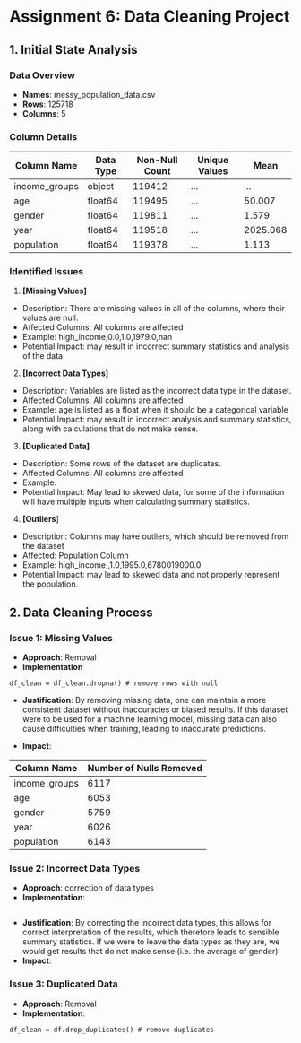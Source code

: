 # Assignment 6: Data Cleaning Project

## 1. Initial State Analysis

### Data Overview
- **Names**: messy_population_data.csv
- **Rows**: 125718
- **Columns**: 5

### Column Details
| Column Name   | Data Type | Non-Null Count | Unique Values |  Mean   |
|---------------|-----------|----------------|---------------|---------|
| income_groups | object    | 119412         | ...           | ...     |
| age           | float64   | 119495         | ...           | 50.007  |
| gender        | float64   | 119811         | ...           | 1.579   |
| year          | float64   | 119518         | ...           | 2025.068|
| population    | float64   | 119378         | ...           | 1.113   |

### Identified Issues

1. **[Missing Values]**
- Description: There are missing values in all of the columns, where their values are null. 
- Affected Columns: All columns are affected
- Example: high_income,0.0,1.0,1979.0,nan
- Potential Impact: may result in incorrect summary statistics and analysis of the data

2. **[Incorrect Data Types]**
- Description: Variables are listed as the incorrect data type in the dataset.
- Affected Columns: All columns are affected
- Example: age is listed as a float when it should be a categorical variable
- Potential Impact: may result in incorrect analysis and summary statistics, along with calculations that do not make sense. 

3. **[Duplicated Data]**
- Description: Some rows of the dataset are duplicates.
- Affected Columns: All columns are affected
- Example: 
- Potential Impact: May lead to skewed data, for some of the information will have multiple inputs when calculating summary statistics.

4. **[Outliers**]
- Description: Columns may have outliers, which should be removed from the dataset
- Affected: Population Column
- Example: high_income,,1.0,1995.0,6780019000.0
- Potential Impact: may lead to skewed data and not properly represent the population.

## 2. Data Cleaning Process

### Issue 1: Missing Values
- **Approach**: Removal
- **Implementation**
```
df_clean = df_clean.dropna() # remove rows with null
```
- **Justification**: By removing missing data, one can maintain a more consistent dataset without inaccuracies or biased results. If this dataset were to be used for a machine learning model, missing data can also cause difficulties when training, leading to inaccurate predictions.

- **Impact**: 

| Column Name    | Number of Nulls Removed |
| ---------------- | ------------------------ |
| income_groups  |  6117                  |
| age            |  6053                  |
| gender         |  5759                  |
| year           |  6026                  |
| population     |  6143                  |


### Issue 2: Incorrect Data Types
- **Approach**: correction of data types
- **Implementation**:
```
```
- **Justification**: By correcting the incorrect data types, this allows for correct interpretation of the results, which therefore leads to sensible summary statistics. If we were to leave the data types as they are, we would get results that do not make sense (i.e. the average of gender)
- **Impact**:

### Issue 3: Duplicated Data
- **Approach**: Removal
- **Implementation**:
```
df_clean = df.drop_duplicates() # remove duplicates
```


